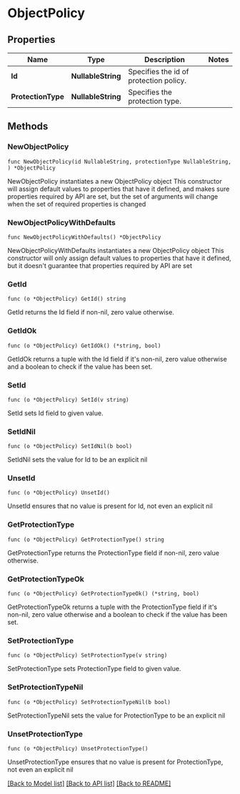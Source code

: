 # ObjectPolicy

## Properties

Name | Type | Description | Notes
------------ | ------------- | ------------- | -------------
**Id** | **NullableString** | Specifies the id of protection policy. | 
**ProtectionType** | **NullableString** | Specifies the protection type. | 

## Methods

### NewObjectPolicy

`func NewObjectPolicy(id NullableString, protectionType NullableString, ) *ObjectPolicy`

NewObjectPolicy instantiates a new ObjectPolicy object
This constructor will assign default values to properties that have it defined,
and makes sure properties required by API are set, but the set of arguments
will change when the set of required properties is changed

### NewObjectPolicyWithDefaults

`func NewObjectPolicyWithDefaults() *ObjectPolicy`

NewObjectPolicyWithDefaults instantiates a new ObjectPolicy object
This constructor will only assign default values to properties that have it defined,
but it doesn't guarantee that properties required by API are set

### GetId

`func (o *ObjectPolicy) GetId() string`

GetId returns the Id field if non-nil, zero value otherwise.

### GetIdOk

`func (o *ObjectPolicy) GetIdOk() (*string, bool)`

GetIdOk returns a tuple with the Id field if it's non-nil, zero value otherwise
and a boolean to check if the value has been set.

### SetId

`func (o *ObjectPolicy) SetId(v string)`

SetId sets Id field to given value.


### SetIdNil

`func (o *ObjectPolicy) SetIdNil(b bool)`

 SetIdNil sets the value for Id to be an explicit nil

### UnsetId
`func (o *ObjectPolicy) UnsetId()`

UnsetId ensures that no value is present for Id, not even an explicit nil
### GetProtectionType

`func (o *ObjectPolicy) GetProtectionType() string`

GetProtectionType returns the ProtectionType field if non-nil, zero value otherwise.

### GetProtectionTypeOk

`func (o *ObjectPolicy) GetProtectionTypeOk() (*string, bool)`

GetProtectionTypeOk returns a tuple with the ProtectionType field if it's non-nil, zero value otherwise
and a boolean to check if the value has been set.

### SetProtectionType

`func (o *ObjectPolicy) SetProtectionType(v string)`

SetProtectionType sets ProtectionType field to given value.


### SetProtectionTypeNil

`func (o *ObjectPolicy) SetProtectionTypeNil(b bool)`

 SetProtectionTypeNil sets the value for ProtectionType to be an explicit nil

### UnsetProtectionType
`func (o *ObjectPolicy) UnsetProtectionType()`

UnsetProtectionType ensures that no value is present for ProtectionType, not even an explicit nil

[[Back to Model list]](../README.md#documentation-for-models) [[Back to API list]](../README.md#documentation-for-api-endpoints) [[Back to README]](../README.md)


